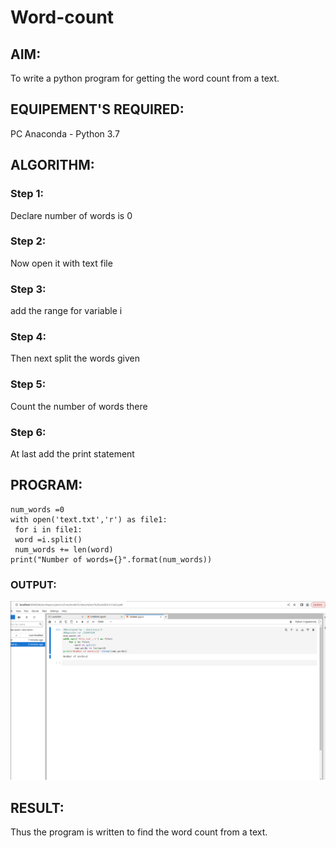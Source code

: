 # Word-count
## AIM:
To write a python program for getting the word count from a text.
## EQUIPEMENT'S REQUIRED: 
PC
Anaconda - Python 3.7
## ALGORITHM: 
### Step 1:
Declare number of words is 0

### Step 2: 

 Now open it with text file
 
### Step 3: 

add the range for variable i

### Step 4:  

Then next split the words given

### Step 5: 

Count the number of words there

### Step 6: 

At last add the print statement 

## PROGRAM:
```
num_words =0
with open('text.txt','r') as file1:
 for i in file1:
 word =i.split()
 num_words += len(word)
print("Number of words={}".format(num_words))
```

### OUTPUT:

![Alt text](word.png)


## RESULT:
Thus the program is written to find the word count from a text.
